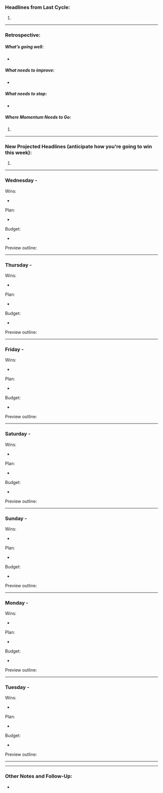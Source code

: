 ### Headlines from Last Cycle:
1. 

---

### Retrospective:

##### What’s going well:

- 

##### What needs to improve:

- 

##### What needs to stop:

- 


##### Where Momentum Needs to Go:

1. 

---

### New Projected Headlines (anticipate how you're going to win this week):

1. 

---

### Wednesday -

Wins:

- 

Plan:

- 

Budget:

- 

Preview outline:

---


### Thursday -

Wins:

- 

Plan:

- 

Budget:

- 

Preview outline:

---

### Friday -

Wins:

- 

Plan:

- 

Budget:

- 

Preview outline:

---


### Saturday -

Wins:

- 

Plan:

- 

Budget:

- 

Preview outline:

---


### Sunday -

Wins:

- 

Plan:

- 

Budget:

- 

Preview outline:

---


### Monday -

Wins:

- 

Plan:

- 

Budget:

- 

Preview outline:

---


### Tuesday -

Wins:

- 

Plan:

- 

Budget:

- 

Preview outline:

---


---

### Other Notes and Follow-Up:

-